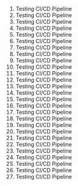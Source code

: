 
1. Testing CI/CD Pipeline
2. Testing CI/CD Pipeline
3. Testing CI/CD Pipeline
4. Testing CI/CD Pipeline
5. Testing CI/CD Pipeline
6. Testing CI/CD Pipeline
7. Testing CI/CD Pipeline
8. Testing CI/CD Pipeline
9. Testing CI/CD Pipeline
9. Testing CI/CD Pipeline
9. Testing CI/CD Pipeline
9. Testing CI/CD Pipeline
9. Testing CI/CD Pipeline
10. Testing CI/CD Pipeline
10. Testing CI/CD Pipeline
10. Testing CI/CD Pipeline
10. Testing CI/CD Pipeline
10. Testing CI/CD Pipeline
10. Testing CI/CD Pipeline
10. Testing CI/CD Pipeline
10. Testing CI/CD Pipeline
10. Testing CI/CD Pipeline
10. Testing CI/CD Pipeline
10. Testing CI/CD Pipeline
11. Testing CI/CD Pipeline
12. Testing CI/CD Pipeline
12. Testing CI/CD Pipeline
